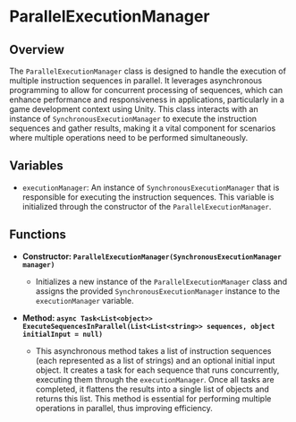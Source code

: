 # ParallelExecutionManager

## Overview
The `ParallelExecutionManager` class is designed to handle the execution of multiple instruction sequences in parallel. It leverages asynchronous programming to allow for concurrent processing of sequences, which can enhance performance and responsiveness in applications, particularly in a game development context using Unity. This class interacts with an instance of `SynchronousExecutionManager` to execute the instruction sequences and gather results, making it a vital component for scenarios where multiple operations need to be performed simultaneously.

## Variables
- `executionManager`: An instance of `SynchronousExecutionManager` that is responsible for executing the instruction sequences. This variable is initialized through the constructor of the `ParallelExecutionManager`.

## Functions
- **Constructor: `ParallelExecutionManager(SynchronousExecutionManager manager)`**
  - Initializes a new instance of the `ParallelExecutionManager` class and assigns the provided `SynchronousExecutionManager` instance to the `executionManager` variable.

- **Method: `async Task<List<object>> ExecuteSequencesInParallel(List<List<string>> sequences, object initialInput = null)`**
  - This asynchronous method takes a list of instruction sequences (each represented as a list of strings) and an optional initial input object. It creates a task for each sequence that runs concurrently, executing them through the `executionManager`. Once all tasks are completed, it flattens the results into a single list of objects and returns this list. This method is essential for performing multiple operations in parallel, thus improving efficiency.